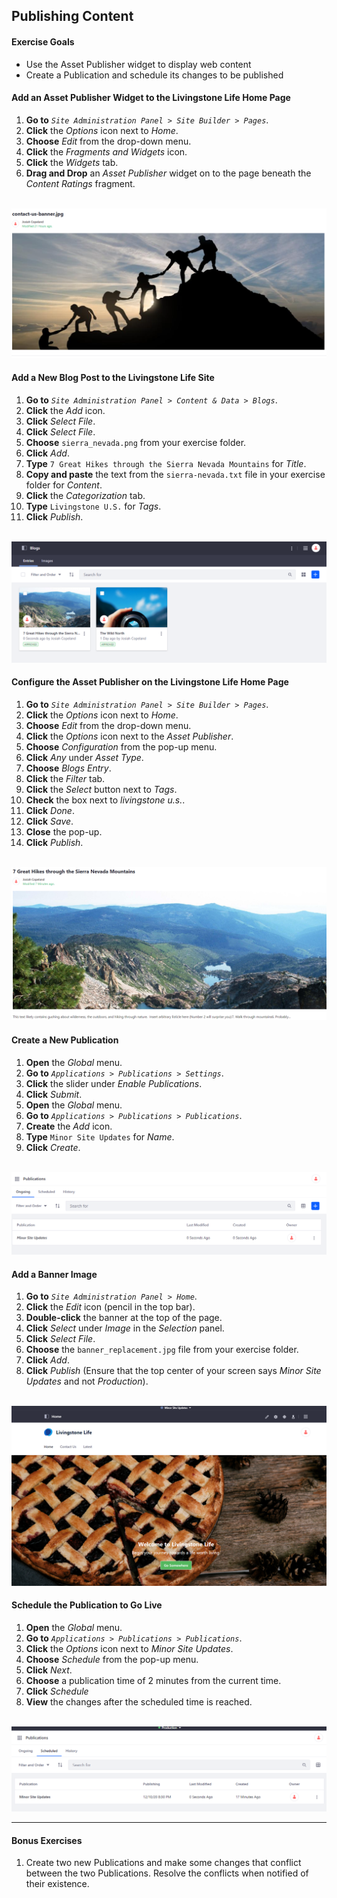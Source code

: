 ## Publishing Content
<div class="ahead">

#### Exercise Goals
* Use the Asset Publisher widget to display web content
* Create a Publication and schedule its changes to be published

</div>

#### Add an Asset Publisher Widget to the Livingstone Life Home Page
1. **Go to** _`Site Administration Panel > Site Builder > Pages`_.
2. **Click** the _Options_ icon next to _Home_.
3. **Choose** _Edit_ from the drop-down menu.
4. **Click** the _Fragments and Widgets_ icon.
5. **Click** the _Widgets_ tab.
6. **Drag and Drop** an _Asset Publisher_ widget on to the page beneath the _Content Ratings_ fragment.

<br />

<img src="images/asset_publisher_added.png" style="max-width:100%;" />

<div class="page"></div>

#### Add a New Blog Post to the Livingstone Life Site
1. **Go to** _`Site Administration Panel > Content & Data > Blogs`_.
2. **Click** the  _Add_ icon.
3. **Click** _Select File_.
4. **Click** _Select File_.
5. **Choose** `sierra_nevada.png` from your exercise folder.
6. **Click** _Add_.
7. **Type** `7 Great Hikes through the Sierra Nevada Mountains` for _Title_.
8. **Copy and paste** the text from the `sierra-nevada.txt` file in your exercise folder for _Content_.
9. **Click** the _Categorization_ tab.
10. **Type** `Livingstone U.S.` for _Tags_.
11. **Click** _Publish_.

<br />

<img src="images/sierra_nevada_blog_added.png" style="max-width:100%;" />

<div class="page"></div>

#### Configure the Asset Publisher on the Livingstone Life Home Page
1. **Go to** _`Site Administration Panel > Site Builder > Pages`_.
2. **Click** the _Options_ icon next to _Home_.
3. **Choose** _Edit_ from the drop-down menu.
4. **Click** the _Options_ icon next to the _Asset Publisher_.
5. **Choose** _Configuration_ from the pop-up menu.
6. **Click** _Any_ under _Asset Type_.
7. **Choose** _Blogs Entry_.
8. **Click** the _Filter_ tab.
9. **Click** the _Select_ button next to _Tags_.
10. **Check** the box next to _livingstone u.s._.
11. **Click** _Done_.
12. **Click** _Save_.
13. **Close** the pop-up.
14. **Click** _Publish_.

<br />

<img src="images/asset_publisher_configured.png" style="max-width:100%;" />

<div class="page"></div>

#### Create a New Publication
1. **Open** the _Global_ menu.
2. **Go to** _`Applications > Publications > Settings`_.
3. **Click** the slider under _Enable Publications_.
4. **Click** _Submit_.
5. **Open** the _Global_ menu.
6. **Go to** _`Applications > Publications > Publications`_.
7. **Create** the _Add_ icon.
8. **Type** `Minor Site Updates` for _Name_.
9. **Click** _Create_.

<br />

<img src="images/publication_created.png" style="max-width:100%;" />

#### Add a Banner Image
1. **Go to** _`Site Administration Panel > Home`_. 
2. **Click** the _Edit_ icon (pencil in the top bar).  
3. **Double-click** the banner at the top of the page.  
4. **Click** _Select_ under _Image_ in the _Selection_ panel.
5. **Click** _Select File_.
6. **Choose** the `banner_replacement.jpg` file from your exercise folder.
7. **Click** _Add_. 
8. **Click** _Publish_ (Ensure that the top center of your screen says _Minor Site Updates_ and not _Production_).

<br />

<img src="images/changes_made.png" style="max-width:100%;" />

#### Schedule the Publication to Go Live
1. **Open** the _Global_ menu. 
2. **Go to** _`Applications > Publications > Publications`_.
3. **Click** the _Options_ icon next to _Minor Site Updates_.
4. **Choose** _Schedule_ from the pop-up menu.
5. **Click** _Next_. 
6. **Choose** a publication time of 2 minutes from the current time.
7. **Click** _Schedule_
8. **View** the changes after the scheduled time is reached. 

<br />

<img src="images/publication_scheduled.png" style="max-width:100%;" />

<br />

---

#### Bonus Exercises
1. Create two new Publications and make some changes that conflict between the two Publications. Resolve the conflicts when notified of their existence.


